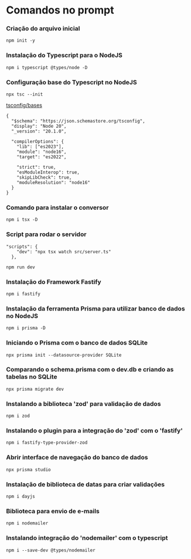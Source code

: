 # Comandos no prompt

### Criação do arquivo inicial

```
npm init -y
```

### Instalação do Typescript para o NodeJS

```
npm i typescript @types/node -D
```

### Configuração base do Typescript no NodeJS

```
npx tsc --init
```

[tsconfig/bases](https://github.com/tsconfig/bases/blob/main/bases/node20.json)

```
{
  "$schema": "https://json.schemastore.org/tsconfig",
  "display": "Node 20",
  "_version": "20.1.0",

  "compilerOptions": {
    "lib": ["es2023"],
    "module": "node16",
    "target": "es2022",

    "strict": true,
    "esModuleInterop": true,
    "skipLibCheck": true,
    "moduleResolution": "node16"
  }
}
```

### Comando para instalar o conversor

```
npm i tsx -D
```

### Script para rodar o servidor

```
"scripts": {
    "dev": "npx tsx watch src/server.ts"
  },
```

```
npm run dev
```

### Instalação do Framework Fastify

```
npm i fastify
```

### Instalação da ferramenta Prisma para utilizar banco de dados no NodeJS

```
npm i prisma -D
```

### Iniciando o Prisma com o banco de dados SQLite

```
npx prisma init --datasource-provider SQLite
```

### Comparando o schema.prisma com o dev.db e criando as tabelas no SQLite

```
npx prisma migrate dev
```

### Instalando a biblioteca 'zod' para validação de dados

```
npm i zod
```

### Instalando o plugin para a integração do 'zod' com o 'fastify'

```
npm i fastify-type-provider-zod
```

### Abrir interface de navegação do banco de dados

```
npx prisma studio
```

### Instalação de biblioteca de datas para criar validações

```
npm i dayjs
```

### Biblioteca para envio de e-mails

```
npm i nodemailer
```

### Instalando integração do 'nodemailer' com o typescript

```
npm i --save-dev @types/nodemailer
```
